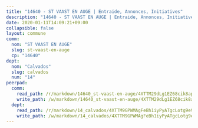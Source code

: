 ```yaml
---
title: "14640 - ST VAAST EN AUGE | Entraide, Annonces, Initiatives"
description: "14640 - ST VAAST EN AUGE | Entraide, Annonces, Initiatives"
date: 2020-01-11T14:09:21+09:00
collapsible: false
layout: commune
comm:
  nom: "ST VAAST EN AUGE"
  slug: st-vaast-en-auge
  cp: "14640"
dept:
  nom: "Calvados"
  slug: calvados
  num: "14"
peerpad:
  comm:
    read_path: /r/markdown/14640_st-vaast-en-auge/4XTTM29dLg1EZ68cik8apEsoEnqLGdRpHaHbtWD79gnrTRq8h
    write_path: /w/markdown/14640_st-vaast-en-auge/4XTTM29dLg1EZ68cik8apEsoEnqLGdRpHaHbtWD79gnrTRq8h-K3TgUVN8FeFuh9hiQbMLZmBHWvPmvkxyBq77B7dGLwX9P8Li7i2vDpRy1ZFqs6oFtKzdyvKBEncKp5YarvnRGkdfDLFSCJidqkefsRD6wfUFp2LCx43uvgxjQSxEjrS6hixY7VHo
  dept:
    read_path: /r/markdown/14_calvados/4XTTM9GPWMAgFeBh1iyPyATgcLotg9e9APJpQBEyY3RZiUwJ6
    write_path: /w/markdown/14_calvados/4XTTM9GPWMAgFeBh1iyPyATgcLotg9e9APJpQBEyY3RZiUwJ6-K3TgUXWJAT2cYJ9ZstQphkkm2za8um5GwwXsivqaDFTgbhMDcHaRXnT3h69szAqCyvWcFfDim5fkwc6CXdUtyvPpirbD1TPAb6xCxpPN6dR3zzDRe29YehQYbhZdjvZYkgztJYvi
---
```


